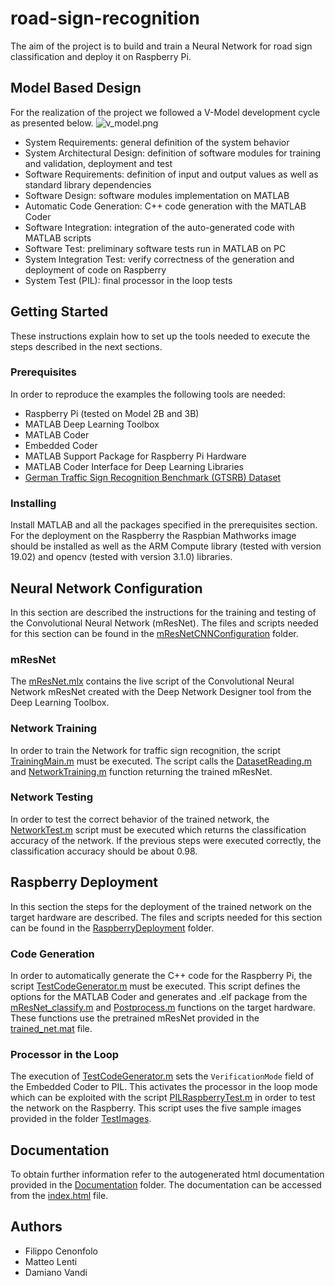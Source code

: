 # road-sign-recognition
The aim of the project is to build and train a Neural Network for road sign classification and 
deploy it on Raspberry Pi.
## Model Based Design
For the realization of the project we followed a V-Model development cycle as presented below.
![v_model.png](https://github.com/meltinglab/road-sign-recognition/tree/master/v_model.png)
- System Requirements: general definition of the system behavior
- System Architectural Design: definition of software modules for training and validation, deployment and test
- Software Requirements: definition of input and output values as well as standard library dependencies
- Software Design: software modules implementation on MATLAB
- Automatic Code Generation: C++ code generation with the MATLAB Coder
- Software Integration: integration of the auto-generated code with MATLAB scripts
- Software Test: preliminary software tests run in MATLAB on PC
- System Integration Test: verify correctness of the generation and deployment of code on Raspberry
- System Test (PIL): final processor in the loop tests

## Getting Started
These instructions explain how to set up the tools needed to execute the steps described in the next sections. 
### Prerequisites
In order to reproduce the examples the following tools are needed:
- Raspberry Pi (tested on Model 2B and 3B)
- MATLAB Deep Learning Toolbox
- MATLAB Coder
- Embedded Coder
- MATLAB Support Package for Raspberry Pi Hardware
- MATLAB Coder Interface for Deep Learning Libraries
- [German Traffic Sign Recognition Benchmark (GTSRB) Dataset](http://benchmark.ini.rub.de/?section=gtsrb&subsection=dataset)
### Installing
Install MATLAB and all the packages specified in the prerequisites section.
For the deployment on the Raspberry the Raspbian Mathworks image should be installed as well as the ARM Compute library (tested with version 19.02) and opencv (tested with version 3.1.0) libraries.

## Neural Network Configuration
In this section are described the instructions for the training and testing of the Convolutional Neural Network (mResNet). The files and scripts needed for this section can be found in the [mResNetCNNConfiguration](https://github.com/meltinglab/road-sign-recognition/blob/master/mResNetCNNConfiguration) folder.
### mResNet
The [mResNet.mlx](https://github.com/meltinglab/road-sign-recognition/blob/master/mResNetCNNConfiguration/mResNet.mlx) contains the live script of the Convolutional Neural Network mResNet created with the Deep Network Designer tool from the Deep Learning Toolbox. 
### Network Training
In order to train the Network for traffic sign recognition, the script [TrainingMain.m](https://github.com/meltinglab/road-sign-recognition/blob/master/mResNetCNNConfiguration/TrainingMain.m) must be executed. The script calls the [DatasetReading.m](https://github.com/meltinglab/road-sign-recognition/blob/master/mResNetCNNConfiguration/DatasetReading.m) and [NetworkTraining.m](https://github.com/meltinglab/road-sign-recognition/blob/master/mResNetCNNConfiguration/NetworkTraining.m) function returning the trained mResNet.
### Network Testing
In order to test the correct behavior of the trained network, the [NetworkTest.m](https://github.com/meltinglab/road-sign-recognition/blob/master/mResNetCNNConfiguration/NetworkTest.m) script must be executed which returns the classification accuracy of the network. If the previous steps were executed correctly, the classification accuracy should be about 0.98.
## Raspberry Deployment
In this section the steps for the deployment of the trained network on the target hardware are described. The files and scripts needed for this section can be found in the [RaspberryDeployment](https://github.com/meltinglab/road-sign-recognition/blob/master/RaspberryDeployment) folder.
### Code Generation
In order to automatically generate the C++ code for the Raspberry Pi, the script [TestCodeGenerator.m](https://github.com/meltinglab/road-sign-recognition/blob/master/RaspberryDeployment/TestCodeGenerator.m) must be executed. This script defines the options for the MATLAB Coder and generates and .elf package from the [mResNet_classify.m](https://github.com/meltinglab/road-sign-recognition/blob/master/RaspberryDeployment/mResNet_classify.m) and [Postprocess.m](https://github.com/meltinglab/road-sign-recognition/blob/master/RaspberryDeployment/Postprocess.m) functions on the target hardware. These functions use the pretrained mResNet provided in the [trained_net.mat](https://github.com/meltinglab/road-sign-recognition/blob/master/RaspberryDeployment/trained_net.mat) file.
### Processor in the Loop
The execution of [TestCodeGenerator.m](https://github.com/meltinglab/road-sign-recognition/blob/master/RaspberryDeployment/TestCodeGenerator.m) sets the ```VerificationMode``` field of the Embedded Coder to PIL. This activates the processor in the loop mode which can be exploited with the script [PILRaspberryTest.m](https://github.com/meltinglab/road-sign-recognition/blob/master/RaspberryDeployment/PILRaspberryTest.m) in order to test the network on the Raspberry. This script uses the five sample images provided in the folder [TestImages](https://github.com/meltinglab/road-sign-recognition/tree/master/TestImages).
## Documentation
To obtain further information refer to the autogenerated html documentation provided in the [Documentation](https://github.com/meltinglab/road-sign-recognition/tree/master/Documentation) folder. The documentation can be accessed from the [index.html](https://github.com/meltinglab/road-sign-recognition/blob/master/Documentation/index.html) file.

## Authors
- Filippo Cenonfolo
- Matteo Lenti
- Damiano Vandi
